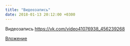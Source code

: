 ```yaml
---
title: "Видеозапись"
date: 2018-01-13 20:12:00 +0300
---
```


Видеозапись
https://vk.com/video41076938_456239268

[Вложение](https://vk.com/video41076938_456239268)
